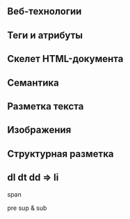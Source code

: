 ## Веб-технологии

## Теги и атрибуты

## Скелет HTML-документа

## Семантика

## Разметка текста

## Изображения

## Структурная разметка

## dl dt dd => li

span


pre
sup & sub